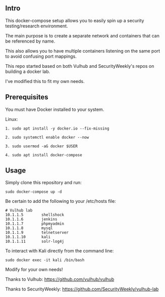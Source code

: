 ## Intro

This docker-compose setup allows you to easily spin up a security testing/research environment.

The main purpose is to create a separate network and containers that can be referenced by name.

This also allows you to have multiple containers listening on the same port to avoid confusing port mappings.

This repo started based on both Vulhub and SecurityWeekly's repos on building a docker lab.

I've modified this to fit my own needs.


## Prerequisites

You must have Docker installed to your system.

Linux:
```
1. sudo apt install -y docker.io --fix-missing

2. sudo systemctl enable docker --now

3. sudo usermod -aG docker $USER

4. sudo apt install docker-compose

```


## Usage

Simply clone this repository and run:

``
sudo docker-compose up -d
``

Be certain to add the following to your /etc/hosts file:

```
# Vulhub lab
10.1.1.5        shellshock
10.1.1.6        jenkins
10.1.1.7        phpmyadmin
10.1.1.8        mysql
10.1.1.9        telnetserver
10.1.1.10       kali
10.1.1.11       solr-log4j

```

To interact with Kali directly from the command line:
```
sudo docker exec -it kali /bin/bash
```

Modify for your own needs!

Thanks to Vulhub: https://github.com/vulhub/vulhub

Thanks to SecurityWeekly: https://github.com/SecurityWeekly/vulhub-lab
